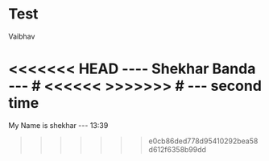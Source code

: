 # Test

Vaibhav

<<<<<<< HEAD
---- Shekhar Banda --- # <<<<<< >>>>>>> # 
--- second time 
=======
My Name is shekhar --- 13:39
>>>>>>> e0cb86ded778d95410292bea58d612f6358b99dd
